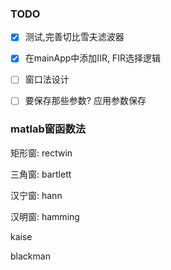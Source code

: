 ### TODO



- [x] 测试,完善切比雪夫滤波器
- [x] 在mainApp中添加IIR, FIR选择逻辑
- [ ] 窗口法设计
- [ ] 要保存那些参数? 应用参数保存





### matlab窗函数法



矩形窗: rectwin

三角窗: bartlett

汉宁窗: hann

汉明窗: hamming

kaise

blackman